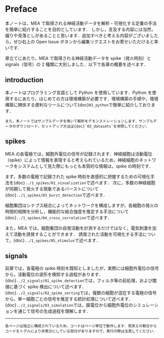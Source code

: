 # Preface

本ノートは，MEA で取得される神経活動データを解析・可視化する定番の手法を簡単に紹介することを目的としています．
しかし，言及する内容には当然，偏りや見落としがあることと思います．追加すべきと考える内容がございましたら，ぜひ右上の Open Issue ボタンから編集リクエストをお寄せいただけると幸いです．

章立てにあたり，MEA で取得される神経活動データを spike（発火時刻）と signals（信号）の 2 種類に大別しました．以下で各章の概要を述べます．

## introduction

本ノートはプログラミング言語として Python を使用しています．Python を使用するにあたり，はじめての方は環境構築が必要です．環境構築の手順や，環境構築に関係する便利なツールについて{doc}`02_python`で簡単に紹介しております．

```{important}
また，本ノートではサンプルデータを用いて解析をデモンストレーションします．サンプルデータのダウンロード，セットアップ方法は{doc}`03_datasets`を参照してください．
```

## spikes

MEA の各電極では，細胞外電位の信号が記録されます．神経細胞は活動電位（spike）によって情報を表現すると考えられているため，神経細胞のネットワークをシステムとして見た際にもっとも本質的な情報は，spike の時刻です．

まず，多数の電極で記録された spike 時刻を直感的に把握するための可視化手法を{doc}`../1_spikes/01_visualization`で述べます．
次に，多数の神経細胞が同期して発火する現象であるバーストについて {doc}`../1_spikes/03_burst_detection`で述べます．

細胞集団はシナプス結合によってネットワークを構成しますが，各細胞の発火の時間的相関を分析し，機能的な結合強度を推定する手法について{doc}`../1_spikes/04_cross_correlation`で述べます．

また，MEA では，細胞集団の自発活動を計測するだけではなく，電気刺激を加えて活動を誘発することができます．
誘発された活動を可視化する手法について，{doc}`../1_spikes/05_stimulus`で述べます．

## signals

前章では，各電極の spike 時刻を既知としましたが，実際には細胞外電位の信号から，活動電位の波形を検知する過程があります．
{doc}`../2_signals/01_spike_detection`では，フィルタ等の前処理，および閾値に基づく spike 検出について述べます．{doc}`../2_signals/02_spike_sorting`では，複数の細胞が混在する電極の信号から，単一細胞ごとの信号を推定する統計処理について述べます．{doc}`../2_signals/03_simulation`では，膜電位から細胞外電位のシミュレーションを通じて信号の生成過程を理解します．

---

```{note}
各ページは独立に構成されているため，コードはページ単位で動作します．見栄えの都合からコードをトグルにより非表示にしている部分がありますので，実行の際は注意してください．
```

